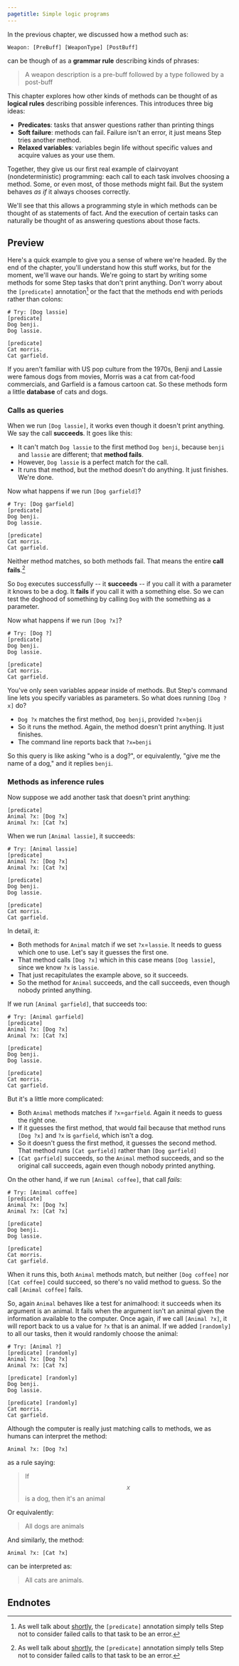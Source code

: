 ```yaml
---
pagetitle: Simple logic programs
---
```

In the previous chapter, we discussed how a method such as:
```step
Weapon: [PreBuff] [WeaponType] [PostBuff]
```
can be though of as a **grammar rule** describing kinds of phrases:

> A weapon description is a pre-buff followed by a type followed by a post-buff

This chapter explores how other kinds of methods can be thought of as **logical rules** describing possible inferences.  This introduces three big ideas:

* **Predicates**: tasks that answer questions rather than printing things
* **Soft failure**: methods can fail.  Failure isn't an error, it just means Step tries another method.
* **Relaxed variables**: variables begin life without specific values and acquire values as your use them.

Together, they give us our first real example of clairvoyant (nondeterministic) programming: each call to each task involves choosing a method.  Some, or even most, of those methods might fail.  But the system behaves *as if* it always chooses correctly.

We'll see that this allows a programming style in which methods can be thought of as statements of fact. And the execution of certain tasks can naturally be thought of as answering questions about those facts.

## Preview

Here's a quick example to give you a sense of where we're headed.  By the end of the chapter, you'll understand how this stuff works, but for the moment, we'll wave our hands.  We're going to start by writing some methods for some Step tasks that don't print anything.  Don't worry about the `[predicate]` annotation[^1] or the fact that the methods end with periods rather than colons:
```Step
# Try: [Dog lassie]
[predicate]
Dog benji.
Dog lassie.

[predicate]
Cat morris.
Cat garfield.
```
If you aren't familiar with US pop culture from the 1970s, Benji and Lassie were famous dogs from movies, Morris was a cat from cat-food commercials, and Garfield is a famous cartoon cat.  So these methods form a little **database** of cats and dogs.

### Calls as queries

When we run `[Dog lassie]`, it works even though it doesn't print anything.  We say the call **succeeds**.  It goes like this:

* It can't match `Dog lassie` to the first method `Dog benji`, because `benji` and `lassie` are different; that **method fails**.
* However, `Dog lassie` is a perfect match for the call.
* It runs that method, but the method doesn't do anything. It just finishes.  We're done.

Now what happens if we run `[Dog garfield]`? 
```Step
# Try: [Dog garfield]
[predicate]
Dog benji.
Dog lassie.

[predicate]
Cat morris.
Cat garfield.
```
Neither method matches, so both methods fail.  That means the entire **call fails**.[^1]

So `Dog` executes successfully -- it **succeeds** -- if you call it with a parameter it knows to be a dog.  It **fails** if you call it with a something else.  So we can test the doghood of something by calling `Dog` with the something as a parameter.

Now what happens if we run `[Dog ?x]`?
```Step
# Try: [Dog ?]
[predicate]
Dog benji.
Dog lassie.

[predicate]
Cat morris.
Cat garfield.
```

You've only seen variables appear inside of methods.  But Step's command line lets you specify variables as parameters.  So what does running `[Dog ?x]` do?

* `Dog ?x` matches the first method, `Dog benji`, provided `?x`=`benji`
* So it runs the method.  Again, the method doesn't print anything. It just finishes.
* The command line reports back that `?x=benji`

So this query is like asking "who is a dog?", or equivalently, "give me the name of a dog," and it replies `benji`.

### Methods as inference rules

Now suppose we add another task that doesn't print anything:
```step
[predicate]
Animal ?x: [Dog ?x]
Animal ?x: [Cat ?x]
```

When we run `[Animal lassie]`, it succeeds:
```Step
# Try: [Animal lassie]
[predicate]
Animal ?x: [Dog ?x]
Animal ?x: [Cat ?x]

[predicate]
Dog benji.
Dog lassie.

[predicate]
Cat morris.
Cat garfield.  
```
In detail, it:

* Both methods for `Animal` match if we set `?x`=`lassie`.  It needs to guess which one to use.  Let's say it guesses the first one.
* That method calls `[Dog ?x]` which in this case means `[Dog lassie]`, since we know `?x` is `lassie`.
* That just recapitulates the example above, so it succeeds.
* So the method for `Animal` succeeds, and the call succeeds, even though nobody printed anything.

If we run `[Animal garfield]`, that succeeds too:
```Step
# Try: [Animal garfield]
[predicate]
Animal ?x: [Dog ?x]
Animal ?x: [Cat ?x]

[predicate]
Dog benji.
Dog lassie.

[predicate]
Cat morris.
Cat garfield.  
```
But it's a little more complicated:

* Both `Animal` methods matches if `?x`=`garfield`.  Again it needs to guess the right one.
* If it guesses the first method, that would fail because that method runs `[Dog ?x]` and `?x` is `garfield`, which isn't a dog.
* So it doesn't guess the first method, it guesses the second method.  That method runs `[Cat garfield]` rather than `[Dog garfield]`
* `[Cat garfield]` succeeds, so the `Animal` method succeeds, and so the original call succeeds, again even though nobody printed anything.

On the other hand, if we run `[Animal coffee]`, that call *fails*:
```Step
# Try: [Animal coffee]
[predicate]
Animal ?x: [Dog ?x]
Animal ?x: [Cat ?x]

[predicate]
Dog benji.
Dog lassie.

[predicate]
Cat morris.
Cat garfield.  
```
When it runs this, both `Animal` methods match, but neither `[Dog coffee]` nor `[Cat coffee]` could succeed, so there's no valid method to guess.  So the call `[Animal coffee]` fails. 

So, again `Animal` behaves like a test for animalhood: it succeeds when its argument is an animal.  It fails when the argument isn't an animal given the information available to the computer.  Once again, if we call `[Animal ?x]`, it will report back to us a value for `?x` that is an animal.  If we added `[randomly]` to all our tasks, then it would randomly choose the animal:
```Step
# Try: [Animal ?]
[predicate] [randomly]
Animal ?x: [Dog ?x]
Animal ?x: [Cat ?x]

[predicate] [randomly]
Dog benji.
Dog lassie.

[predicate] [randomly]
Cat morris.
Cat garfield.  
```

Although the computer is really just matching calls to methods, we as humans can interpret the method:
```step
Animal ?x: [Dog ?x]
```
as a rule saying:

> If $$x$$ is a dog, then it's an animal

Or equivalently:

> All dogs are animals

And similarly, the method:
```step
Animal ?x: [Cat ?x]
```
can be interpreted as:

> All cats are animals.

## Endnotes

[^1]: As well talk about [shortly](predicates), the `[predicate]` annotation simply tells Step not to consider failed calls to that task to be an error.